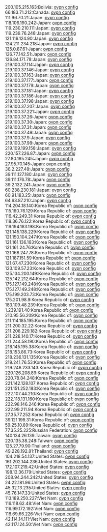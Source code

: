200.105.215.163:Bolivia: [ovpn config](vpn/200_105_215_163.ovpn)  
66.183.71.212:Canada: [ovpn config](vpn/66_183_71_212.ovpn)  
111.96.70.21:Japan: [ovpn config](vpn/111_96_70_21.ovpn)  
118.106.190.242:Japan: [ovpn config](vpn/118_106_190_242.ovpn)  
119.230.210.111:Japan: [ovpn config](vpn/119_230_210_111.ovpn)  
119.239.76.248:Japan: [ovpn config](vpn/119_239_76_248.ovpn)  
121.119.124.90:Japan: [ovpn config](vpn/121_119_124_90.ovpn)  
124.211.234.218:Japan: [ovpn config](vpn/124_211_234_218.ovpn)  
125.0.87.61:Japan: [ovpn config](vpn/125_0_87_61.ovpn)  
126.77.142.51:Japan: [ovpn config](vpn/126_77_142_51.ovpn)  
126.84.171.78:Japan: [ovpn config](vpn/126_84_171_78.ovpn)  
219.100.37.114:Japan: [ovpn config](vpn/219_100_37_114.ovpn)  
219.100.37.146:Japan: [ovpn config](vpn/219_100_37_146.ovpn)  
219.100.37.163:Japan: [ovpn config](vpn/219_100_37_163.ovpn)  
219.100.37.177:Japan: [ovpn config](vpn/219_100_37_177.ovpn)  
219.100.37.179:Japan: [ovpn config](vpn/219_100_37_179.ovpn)  
219.100.37.181:Japan: [ovpn config](vpn/219_100_37_181.ovpn)  
219.100.37.186:Japan: [ovpn config](vpn/219_100_37_186.ovpn)  
219.100.37.198:Japan: [ovpn config](vpn/219_100_37_198.ovpn)  
219.100.37.207:Japan: [ovpn config](vpn/219_100_37_207.ovpn)  
219.100.37.221:Japan: [ovpn config](vpn/219_100_37_221.ovpn)  
219.100.37.26:Japan: [ovpn config](vpn/219_100_37_26.ovpn)  
219.100.37.30:Japan: [ovpn config](vpn/219_100_37_30.ovpn)  
219.100.37.31:Japan: [ovpn config](vpn/219_100_37_31.ovpn)  
219.100.37.49:Japan: [ovpn config](vpn/219_100_37_49.ovpn)  
219.100.37.9:Japan: [ovpn config](vpn/219_100_37_9.ovpn)  
219.100.37.98:Japan: [ovpn config](vpn/219_100_37_98.ovpn)  
219.109.199.158:Japan: [ovpn config](vpn/219_109_199_158.ovpn)  
220.157.226.87:Japan: [ovpn config](vpn/220_157_226_87.ovpn)  
27.80.195.245:Japan: [ovpn config](vpn/27_80_195_245.ovpn)  
27.95.70.145:Japan: [ovpn config](vpn/27_95_70_145.ovpn)  
36.2.227.48:Japan: [ovpn config](vpn/36_2_227_48.ovpn)  
39.111.127.180:Japan: [ovpn config](vpn/39_111_127_180.ovpn)  
39.111.176.78:Japan: [ovpn config](vpn/39_111_176_78.ovpn)  
39.2.132.241:Japan: [ovpn config](vpn/39_2_132_241.ovpn)  
60.238.230.181:Japan: [ovpn config](vpn/60_238_230_181.ovpn)  
60.91.183.25:Japan: [ovpn config](vpn/60_91_183_25.ovpn)  
64.63.87.210:Japan: [ovpn config](vpn/64_63_87_210.ovpn)  
114.204.18.140:Korea Republic of: [ovpn config](vpn/114_204_18_140.ovpn)  
115.160.76.129:Korea Republic of: [ovpn config](vpn/115_160_76_129.ovpn)  
116.42.249.31:Korea Republic of: [ovpn config](vpn/116_42_249_31.ovpn)  
118.36.76.122:Korea Republic of: [ovpn config](vpn/118_36_76_122.ovpn)  
119.194.183.198:Korea Republic of: [ovpn config](vpn/119_194_183_198.ovpn)  
121.145.138.229:Korea Republic of: [ovpn config](vpn/121_145_138_229.ovpn)  
121.150.104.247:Korea Republic of: [ovpn config](vpn/121_150_104_247.ovpn)  
121.161.136.163:Korea Republic of: [ovpn config](vpn/121_161_136_163.ovpn)  
121.161.24.76:Korea Republic of: [ovpn config](vpn/121_161_24_76.ovpn)  
121.168.247.78:Korea Republic of: [ovpn config](vpn/121_168_247_78.ovpn)  
121.187.151.59:Korea Republic of: [ovpn config](vpn/121_187_151_59.ovpn)  
121.67.47.230:Korea Republic of: [ovpn config](vpn/121_67_47_230.ovpn)  
123.109.57.23:Korea Republic of: [ovpn config](vpn/123_109_57_23.ovpn)  
125.134.200.149:Korea Republic of: [ovpn config](vpn/125_134_200_149.ovpn)  
125.142.212.64:Korea Republic of: [ovpn config](vpn/125_142_212_64.ovpn)  
175.127.149.248:Korea Republic of: [ovpn config](vpn/175_127_149_248.ovpn)  
175.127.149.248:Korea Republic of: [ovpn config](vpn/175_127_149_248.ovpn)  
175.199.203.73:Korea Republic of: [ovpn config](vpn/175_199_203_73.ovpn)  
175.201.98.9:Korea Republic of: [ovpn config](vpn/175_201_98_9.ovpn)  
183.109.48.239:Korea Republic of: [ovpn config](vpn/183_109_48_239.ovpn)  
1.239.191.40:Korea Republic of: [ovpn config](vpn/1_239_191_40.ovpn)  
210.95.56.209:Korea Republic of: [ovpn config](vpn/210_95_56_209.ovpn)  
211.114.185.195:Korea Republic of: [ovpn config](vpn/211_114_185_195.ovpn)  
211.200.32.22:Korea Republic of: [ovpn config](vpn/211_200_32_22.ovpn)  
211.208.229.182:Korea Republic of: [ovpn config](vpn/211_208_229_182.ovpn)  
211.228.140.17:Korea Republic of: [ovpn config](vpn/211_228_140_17.ovpn)  
211.244.58.190:Korea Republic of: [ovpn config](vpn/211_244_58_190.ovpn)  
218.145.195.38:Korea Republic of: [ovpn config](vpn/218_145_195_38.ovpn)  
218.153.86.73:Korea Republic of: [ovpn config](vpn/218_153_86_73.ovpn)  
218.236.131.135:Korea Republic of: [ovpn config](vpn/218_236_131_135.ovpn)  
219.241.76.53:Korea Republic of: [ovpn config](vpn/219_241_76_53.ovpn)  
219.248.233.143:Korea Republic of: [ovpn config](vpn/219_248_233_143.ovpn)  
220.126.208.89:Korea Republic of: [ovpn config](vpn/220_126_208_89.ovpn)  
220.78.84.248:Korea Republic of: [ovpn config](vpn/220_78_84_248.ovpn)  
221.142.128.107:Korea Republic of: [ovpn config](vpn/221_142_128_107.ovpn)  
221.151.252.183:Korea Republic of: [ovpn config](vpn/221_151_252_183.ovpn)  
222.107.44.210:Korea Republic of: [ovpn config](vpn/222_107_44_210.ovpn)  
222.118.131.160:Korea Republic of: [ovpn config](vpn/222_118_131_160.ovpn)  
222.98.146.246:Korea Republic of: [ovpn config](vpn/222_98_146_246.ovpn)  
222.99.211.94:Korea Republic of: [ovpn config](vpn/222_99_211_94.ovpn)  
27.35.77.252:Korea Republic of: [ovpn config](vpn/27_35_77_252.ovpn)  
39.121.199.31:Korea Republic of: [ovpn config](vpn/39_121_199_31.ovpn)  
59.25.10.89:Korea Republic of: [ovpn config](vpn/59_25_10_89.ovpn)  
77.35.25.225:Russian Federation: [ovpn config](vpn/77_35_25_225.ovpn)  
140.134.26.139:Taiwan: [ovpn config](vpn/140_134_26_139.ovpn)  
220.135.38.248:Taiwan: [ovpn config](vpn/220_135_38_248.ovpn)  
125.27.79.90:Thailand: [ovpn config](vpn/125_27_79_90.ovpn)  
49.228.192.81:Thailand: [ovpn config](vpn/49_228_192_81.ovpn)  
104.218.54.137:United States: [ovpn config](vpn/104_218_54_137.ovpn)  
161.202.144.236:United States: [ovpn config](vpn/161_202_144_236.ovpn)  
172.107.219.42:United States: [ovpn config](vpn/172_107_219_42.ovpn)  
198.13.36.179:United States: [ovpn config](vpn/198_13_36_179.ovpn)  
208.94.244.242:United States: [ovpn config](vpn/208_94_244_242.ovpn)  
24.22.181.96:United States: [ovpn config](vpn/24_22_181_96.ovpn)  
45.32.13.235:United States: [ovpn config](vpn/45_32_13_235.ovpn)  
45.76.147.33:United States: [ovpn config](vpn/45_76_147_33.ovpn)  
113.189.250.227:Viet Nam: [ovpn config](vpn/113_189_250_227.ovpn)  
116.118.62.48:Viet Nam: [ovpn config](vpn/116_118_62_48.ovpn)  
116.99.172.192:Viet Nam: [ovpn config](vpn/116_99_172_192.ovpn)  
118.69.66.226:Viet Nam: [ovpn config](vpn/118_69_66_226.ovpn)  
42.114.14.111:Viet Nam: [ovpn config](vpn/42_114_14_111.ovpn)  
42.117.124.50:Viet Nam: [ovpn config](vpn/42_117_124_50.ovpn)  
